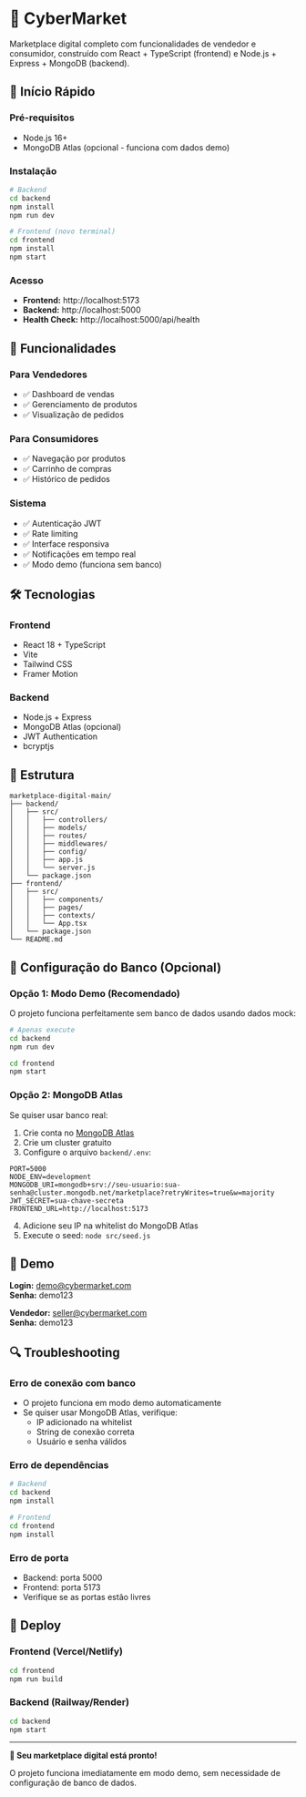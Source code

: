 # 🛒 CyberMarket

Marketplace digital completo com funcionalidades de vendedor e consumidor, construído com React + TypeScript (frontend) e Node.js + Express + MongoDB (backend).

## 🚀 Início Rápido

### Pré-requisitos
- Node.js 16+ 
- MongoDB Atlas (opcional - funciona com dados demo)

### Instalação

```bash
# Backend
cd backend
npm install
npm run dev

# Frontend (novo terminal)
cd frontend
npm install
npm start
```

### Acesso
- **Frontend:** http://localhost:5173
- **Backend:** http://localhost:5000
- **Health Check:** http://localhost:5000/api/health

## 📱 Funcionalidades

### Para Vendedores
- ✅ Dashboard de vendas
- ✅ Gerenciamento de produtos
- ✅ Visualização de pedidos

### Para Consumidores
- ✅ Navegação por produtos
- ✅ Carrinho de compras
- ✅ Histórico de pedidos

### Sistema
- ✅ Autenticação JWT
- ✅ Rate limiting
- ✅ Interface responsiva
- ✅ Notificações em tempo real
- ✅ Modo demo (funciona sem banco)

## 🛠️ Tecnologias

### Frontend
- React 18 + TypeScript
- Vite
- Tailwind CSS
- Framer Motion

### Backend
- Node.js + Express
- MongoDB Atlas (opcional)
- JWT Authentication
- bcryptjs

## 📁 Estrutura

```
marketplace-digital-main/
├── backend/
│   ├── src/
│   │   ├── controllers/
│   │   ├── models/
│   │   ├── routes/
│   │   ├── middlewares/
│   │   ├── config/
│   │   ├── app.js
│   │   └── server.js
│   └── package.json
├── frontend/
│   ├── src/
│   │   ├── components/
│   │   ├── pages/
│   │   ├── contexts/
│   │   └── App.tsx
│   └── package.json
└── README.md
```

## 🔧 Configuração do Banco (Opcional)

### Opção 1: Modo Demo (Recomendado)
O projeto funciona perfeitamente sem banco de dados usando dados mock:

```bash
# Apenas execute
cd backend
npm run dev

cd frontend
npm start
```

### Opção 2: MongoDB Atlas
Se quiser usar banco real:

1. Crie conta no [MongoDB Atlas](https://www.mongodb.com/atlas)
2. Crie um cluster gratuito
3. Configure o arquivo `backend/.env`:

```env
PORT=5000
NODE_ENV=development
MONGODB_URI=mongodb+srv://seu-usuario:sua-senha@cluster.mongodb.net/marketplace?retryWrites=true&w=majority
JWT_SECRET=sua-chave-secreta
FRONTEND_URL=http://localhost:5173
```

4. Adicione seu IP na whitelist do MongoDB Atlas
5. Execute o seed: `node src/seed.js`

## 🎯 Demo

**Login:** demo@cybermarket.com  
**Senha:** demo123

**Vendedor:** seller@cybermarket.com  
**Senha:** demo123

## 🔍 Troubleshooting

### Erro de conexão com banco
- O projeto funciona em modo demo automaticamente
- Se quiser usar MongoDB Atlas, verifique:
  - IP adicionado na whitelist
  - String de conexão correta
  - Usuário e senha válidos

### Erro de dependências
```bash
# Backend
cd backend
npm install

# Frontend
cd frontend
npm install
```

### Erro de porta
- Backend: porta 5000
- Frontend: porta 5173
- Verifique se as portas estão livres

## 🚀 Deploy

### Frontend (Vercel/Netlify)
```bash
cd frontend
npm run build
```

### Backend (Railway/Render)
```bash
cd backend
npm start
```

---

**🚀 Seu marketplace digital está pronto!**

O projeto funciona imediatamente em modo demo, sem necessidade de configuração de banco de dados. 